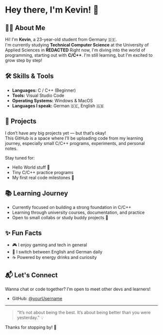 # Hey there, I'm Kevin! 👋

## 🧑‍💻 About Me

Hi! I'm **Kevin**, a 23-year-old student from Germany 🇩🇪.  
I'm currently studying **Technical Computer Science** at the University of Applied Sciences in **REDACTED**
Right now, I'm diving into the world of programming, starting out with **C/C++**. I'm still learning, but I'm excited to grow step by step!

## 🛠️ Skills & Tools

- **Languages:** C / C++ (Beginner)
- **Tools:** Visual Studio Code
- **Operating Systems:** Windows & MacOS
- **Languages I speak:** German 🇩🇪, English 🇬🇧

## 🚧 Projects

I don’t have any big projects yet — but that’s okay!  
This GitHub is a space where I’ll be uploading code from my learning journey, especially small C/C++ programs, experiments, and personal notes.

Stay tuned for:
- Hello World stuff 👋
- Tiny C/C++ practice programs
- My first real code milestones 🚀

## 📚 Learning Journey

- Currently focused on building a strong foundation in C/C++
- Learning through university courses, documentation, and practice
- Open to small collabs or study buddy projects 🤝

## ✨ Fun Facts

- 🎮 I enjoy gaming and tech in general
- 💬 I switch between English and German daily
- ☕ Powered by energy drinks and curiosity

## 📬 Let's Connect

Wanna chat or code together? I’m open to meet other devs and learners!

- GitHub: [@yourUsername](https://github.com/xRyuks)

---

> “It’s not about being the best. It’s about being better than you were yesterday.” 💡

Thanks for stopping by! 🌟
